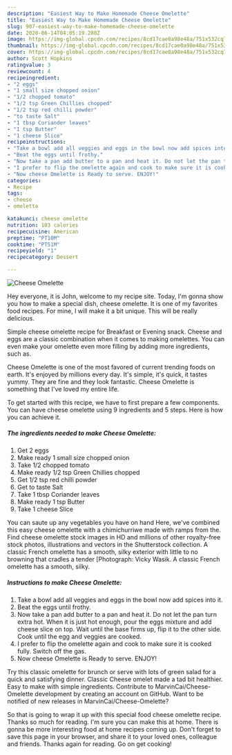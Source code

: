 ```yaml
---
description: "Easiest Way to Make Homemade Cheese Omelette"
title: "Easiest Way to Make Homemade Cheese Omelette"
slug: 907-easiest-way-to-make-homemade-cheese-omelette
date: 2020-06-14T04:05:19.280Z
image: https://img-global.cpcdn.com/recipes/8cd17cae0a98e48a/751x532cq70/cheese-omelette-recipe-main-photo.jpg
thumbnail: https://img-global.cpcdn.com/recipes/8cd17cae0a98e48a/751x532cq70/cheese-omelette-recipe-main-photo.jpg
cover: https://img-global.cpcdn.com/recipes/8cd17cae0a98e48a/751x532cq70/cheese-omelette-recipe-main-photo.jpg
author: Scott Hopkins
ratingvalue: 3
reviewcount: 4
recipeingredient:
- "2 eggs"
- "1 small size chopped onion"
- "1/2 chopped tomato"
- "1/2 tsp Green Chillies chopped"
- "1/2 tsp red chilli powder"
- "to taste Salt"
- "1 tbsp Coriander leaves"
- "1 tsp Butter"
- "1 cheese Slice"
recipeinstructions:
- "Take a bowl add all veggies and eggs in the bowl now add spices into it."
- "Beat the eggs until frothy."
- "Now take a pan add butter to a pan and heat it. Do not let the pan turn extra hot. When it is just hot enough, pour the eggs mixture and add cheese slice on top. Wait until the base firms up, flip it to the other side. Cook until the egg and veggies are cooked."
- "I prefer to flip the omelette again and cook to make sure it is cooked fully. Switch off the gas."
- "Now cheese Omelette is Ready to serve. ENJOY!"
categories:
- Recipe
tags:
- cheese
- omelette

katakunci: cheese omelette 
nutrition: 103 calories
recipecuisine: American
preptime: "PT10M"
cooktime: "PT51M"
recipeyield: "1"
recipecategory: Dessert

---
```



![Cheese Omelette](https://img-global.cpcdn.com/recipes/8cd17cae0a98e48a/751x532cq70/cheese-omelette-recipe-main-photo.jpg)

Hey everyone, it is John, welcome to my recipe site. Today, I'm gonna show you how to make a special dish, cheese omelette. It is one of my favorites food recipes. For mine, I will make it a bit unique. This will be really delicious.

Simple cheese omelette recipe for Breakfast or Evening snack. Cheese and eggs are a classic combination when it comes to making omelettes. You can even make your omelette even more filling by adding more ingredients, such as.

Cheese Omelette is one of the most favored of current trending foods on earth. It's enjoyed by millions every day. It's simple, it's quick, it tastes yummy. They are fine and they look fantastic. Cheese Omelette is something that I've loved my entire life.


To get started with this recipe, we have to first prepare a few components. You can have cheese omelette using 9 ingredients and 5 steps. Here is how you can achieve it.

<!--inarticleads1-->

##### The ingredients needed to make Cheese Omelette:

1. Get 2 eggs
1. Make ready 1 small size chopped onion
1. Take 1/2 chopped tomato
1. Make ready 1/2 tsp Green Chillies chopped
1. Get 1/2 tsp red chilli powder
1. Get to taste Salt
1. Take 1 tbsp Coriander leaves
1. Make ready 1 tsp Butter
1. Take 1 cheese Slice


You can saute up any vegetables you have on hand Here, we&#39;ve combined this easy cheese omelette with a chimichurriwe made with ramps from the. Find cheese omelette stock images in HD and millions of other royalty-free stock photos, illustrations and vectors in the Shutterstock collection. A classic French omelette has a smooth, silky exterior with little to no browning that cradles a tender [Photograph: Vicky Wasik. A classic French omelette has a smooth, silky. 

<!--inarticleads2-->

##### Instructions to make Cheese Omelette:

1. Take a bowl add all veggies and eggs in the bowl now add spices into it.
1. Beat the eggs until frothy.
1. Now take a pan add butter to a pan and heat it. Do not let the pan turn extra hot. When it is just hot enough, pour the eggs mixture and add cheese slice on top. Wait until the base firms up, flip it to the other side. Cook until the egg and veggies are cooked.
1. I prefer to flip the omelette again and cook to make sure it is cooked fully. Switch off the gas.
1. Now cheese Omelette is Ready to serve. ENJOY!


Try this classic omelette for brunch or serve with lots of green salad for a quick and satisfying dinner. Classic Cheese omelet made a tad bit healthier. Easy to make with simple ingredients. Contribute to MarvinCai/Cheese-Omelette development by creating an account on GitHub. Want to be notified of new releases in MarvinCai/Cheese-Omelette? 

So that is going to wrap it up with this special food cheese omelette recipe. Thanks so much for reading. I'm sure you can make this at home. There is gonna be more interesting food at home recipes coming up. Don't forget to save this page in your browser, and share it to your loved ones, colleague and friends. Thanks again for reading. Go on get cooking!
